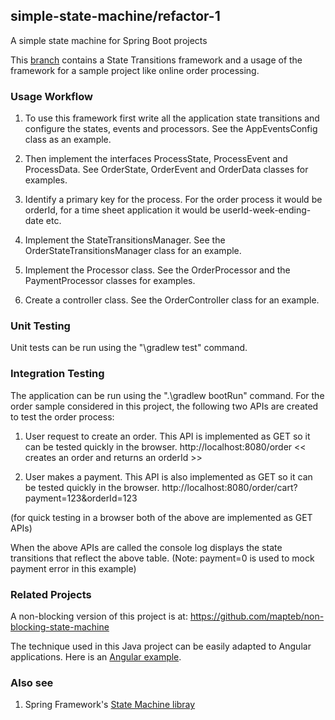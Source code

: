## simple-state-machine/refactor-1

A simple state machine for Spring Boot projects

This [branch](https://github.com/mapteb/simple-state-machine/tree/refactor-1) contains a State Transitions framework and a usage of the framework for a sample project like online order processing.


###  Usage Workflow

1. To use this framework first write all the application state transitions and configure the states, events and processors. See the AppEventsConfig class as an example.

2. Then implement the interfaces ProcessState, ProcessEvent and ProcessData.
See OrderState, OrderEvent and OrderData classes for examples.

3. Identify a primary key for the process. For the order process it would be orderId, for a time sheet application it would be userId-week-ending-date etc.

4. Implement the StateTransitionsManager. See the OrderStateTransitionsManager class for an example.

5. Implement the Processor class. See the OrderProcessor and the PaymentProcessor classes for examples.

6. Create a controller class. See the OrderController class for an example.


### Unit Testing

Unit tests can be run using the "\gradlew test" command.


### Integration Testing

The application can be run using the ".\gradlew bootRun" command. For the order sample considered in this project, the following two APIs are created to test the order process:
 
1. User request to create an order. This API is implemented as GET so it can be tested quickly in the browser.
http://localhost:8080/order << creates an order and returns an orderId >>

2. User makes a payment. This API is also implemented as GET so it can be tested quickly in the browser.
http://localhost:8080/order/cart?payment=123&orderId=123

(for quick testing in a browser both of the above are implemented as GET APIs)

When the above APIs are called the console log displays the state transitions that reflect the above table. (Note: payment=0 is used to mock payment error in this example)


### Related Projects

A non-blocking version of this project is at: <https://github.com/mapteb/non-blocking-state-machine>

The technique used in this Java project can be easily adapted to Angular applications. Here is an [Angular example](https://github.com/mapteb/smart-component-for-angular-projects).


### Also see

1. Spring Framework's [State Machine libray](https://docs.spring.io/spring-statemachine/docs/current/reference/)


